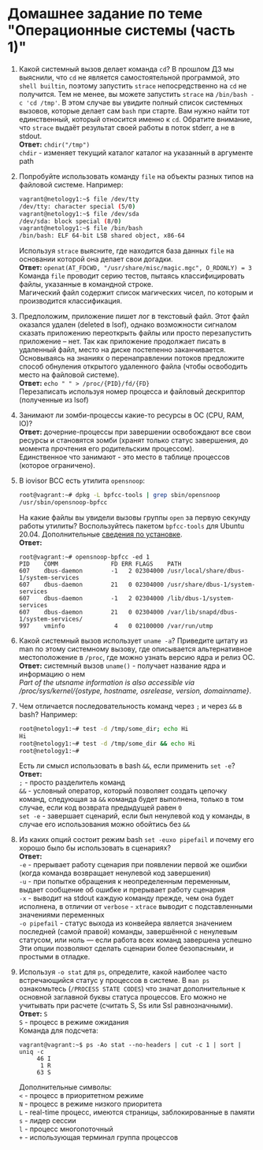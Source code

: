 # Домашнее задание по теме "Операционные системы (часть 1)"

1. Какой системный вызов делает команда `cd`? В прошлом ДЗ мы выяснили, что `cd` не является самостоятельной  программой, это `shell builtin`, поэтому запустить `strace` непосредственно на `cd` не получится. Тем не менее, вы можете запустить `strace` на `/bin/bash -c 'cd /tmp'`. В этом случае вы увидите полный список системных вызовов, которые делает сам `bash` при старте. Вам нужно найти тот единственный, который относится именно к `cd`. Обратите внимание, что `strace` выдаёт результат своей работы в поток stderr, а не в stdout.  
**Ответ:** `chdir("/tmp")`  
`chdir` - изменяет текущий каталог каталог на указанный в аргументе path  

2. Попробуйте использовать команду `file` на объекты разных типов на файловой системе. Например:
    ```bash
    vagrant@netology1:~$ file /dev/tty
    /dev/tty: character special (5/0)
    vagrant@netology1:~$ file /dev/sda
    /dev/sda: block special (8/0)
    vagrant@netology1:~$ file /bin/bash
    /bin/bash: ELF 64-bit LSB shared object, x86-64
    ```
    Используя `strace` выясните, где находится база данных `file` на основании которой она делает свои догадки.  
**Ответ:** `openat(AT_FDCWD, "/usr/share/misc/magic.mgc", O_RDONLY) = 3`  
Команда `file` проводит серию тестов, пытаясь классифицировать файлы, указанные в командной строке.  
Магический файл содержит список магических чисел, по которым и производится классификация.  

3. Предположим, приложение пишет лог в текстовый файл. Этот файл оказался удален (deleted в lsof), однако возможности сигналом сказать приложению переоткрыть файлы или просто перезапустить приложение – нет. Так как приложение продолжает писать в удаленный файл, место на диске постепенно заканчивается. Основываясь на знаниях о перенаправлении потоков предложите способ обнуления открытого удаленного файла (чтобы освободить место на файловой системе).  
**Ответ:** `echo " " > /proc/{PID}/fd/{FD}`  
Перезаписать используя номер процесса и файловый дескриптор (полученные из lsof)  

4. Занимают ли зомби-процессы какие-то ресурсы в ОС (CPU, RAM, IO)?  
**Ответ:** дочерние-процессы при завершении освобождают все свои ресурсы и становятся зомби (хранят только статус завершения, до момента прочтения его родительским процессом).  
Единственное что занимают - это место в таблице процессов (которое ограничено).  

5. В iovisor BCC есть утилита `opensnoop`:
    ```bash
    root@vagrant:~# dpkg -L bpfcc-tools | grep sbin/opensnoop
    /usr/sbin/opensnoop-bpfcc
    ```
    На какие файлы вы увидели вызовы группы `open` за первую секунду работы утилиты? Воспользуйтесь пакетом `bpfcc-tools` для Ubuntu 20.04. Дополнительные [сведения по установке](https://github.com/iovisor/bcc/blob/master/INSTALL.md).  
**Ответ:**  
    ```
    root@vagrant:~# opensnoop-bpfcc -ed 1
    PID    COMM               FD ERR FLAGS    PATH
    607    dbus-daemon        -1   2 02304000 /usr/local/share/dbus-1/system-services
    607    dbus-daemon        21   0 02304000 /usr/share/dbus-1/system-services
    607    dbus-daemon        -1   2 02304000 /lib/dbus-1/system-services
    607    dbus-daemon        21   0 02304000 /var/lib/snapd/dbus-1/system-services/
    997    vminfo              4   0 02100000 /var/run/utmp
    ```

6. Какой системный вызов использует `uname -a`? Приведите цитату из man по этому системному вызову, где описывается альтернативное местоположение в `/proc`, где можно узнать версию ядра и релиз ОС.  
**Ответ:** системный вызов `uname()` - получает название ядра и информацию о нем  
*Part of the utsname information is also accessible via /proc/sys/kernel/{ostype, hostname, osrelease, version, domainname}*.  

7. Чем отличается последовательность команд через `;` и через `&&` в bash? Например:
    ```bash
    root@netology1:~# test -d /tmp/some_dir; echo Hi
    Hi
    root@netology1:~# test -d /tmp/some_dir && echo Hi
    root@netology1:~#
    ```
    Есть ли смысл использовать в bash `&&`, если применить `set -e`?  
**Ответ:**  
`;` - просто разделитель команд  
`&&` - условный оператор, который позволяет создать цепочку команд, следующая за `&&` команда будет выполнена, только в том случае, если код возврата предыдущей равен `0`  
`set -e` - завершает сценарий, если был ненулевой код у команды, в случае его использования можно обойтись без `&&`  

8. Из каких опций состоит режим bash `set -euxo pipefail` и почему его хорошо было бы использовать в сценариях?  
**Ответ:**  
`-e` - прерывает работу сценария при появлении первой же ошибки (когда команда возвращает ненулевой код завершения)  
`-u` - при попытке обращения к неопределенным переменным, выдает сообщение об ошибке и прерывает работу сценария  
`-x` - выводит на stdout каждую команду прежде, чем она будет исполнена, в отличии от `verbose` - `xtrace` выводит с подставленными значениями переменных  
`-o pipefail` - статус выхода из конвейера является значением последней (самой правой) команды, завершённой с ненулевым статусом, или ноль — если работа всех команд завершена успешно  
Эти опции позволяют сделать сценарии более безопасными, и простыми в отладке.  

9.  Используя `-o stat` для `ps`, определите, какой наиболее часто встречающийся статус у процессов в системе. В `man ps` ознакомьтесь (`/PROCESS STATE CODES`) что значат дополнительные к основной заглавной буквы статуса процессов. Его можно не учитывать при расчете (считать S, Ss или Ssl равнозначными).  
**Ответ:** `S`  
`S` - процесс в режиме ожидания  
Команда для подсчета:  
    ```
    vagrant@vagrant:~$ ps -Ao stat --no-headers | cut -c 1 | sort | uniq -c
         46 I
          1 R
         63 S
    ```
    Дополнительные символы:  
    `<` - процесс в приоритетном режиме  
    `N` - процесс в режиме низкого приоритета  
    `L` - real-time процесс, имеются страницы, заблокированные в памяти  
    `s` - лидер сессии  
    `l` - процесс многопоточный  
    `+` - использующая терминал группа процессов  

